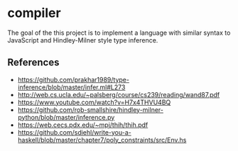 # compiler

The goal of the this project is to implement a language with similar
syntax to JavaScript and Hindley-Milner style type inference.

## References

- https://github.com/prakhar1989/type-inference/blob/master/infer.ml#L273
- http://web.cs.ucla.edu/~palsberg/course/cs239/reading/wand87.pdf
- https://www.youtube.com/watch?v=H7x4THVU4BQ
- https://github.com/rob-smallshire/hindley-milner-python/blob/master/inference.py
- https://web.cecs.pdx.edu/~mpj/thih/thih.pdf
- https://github.com/sdiehl/write-you-a-haskell/blob/master/chapter7/poly_constraints/src/Env.hs